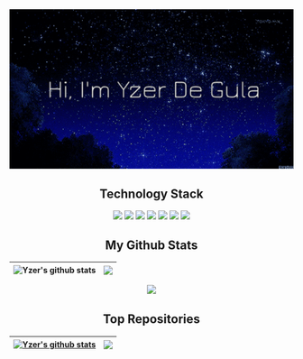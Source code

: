 <div style = "text-align: center;">
  <img width=100% height=50% alt="Banner" src="images/banner2.gif">
</div>

<h2 align="center">
  Technology Stack
</h2>
<p align="center">
  <img src="https://img.shields.io/badge/-Python-3776AB?style=flat-square&logo=python&logoColor=white"/>
  <img src="https://img.shields.io/badge/-C++-00599C?style=flat-square&logo=c"/>
  <img src="https://img.shields.io/badge/-CSS3-1572B6?style=flat-square&logo=css3"/>
  <img src="https://img.shields.io/badge/-HTML5-E34F26?style=flat-square&logo=html5&logoColor=white"/>
  <img src="https://img.shields.io/badge/-React-black?style=flat-square&logo=react"/>
  <img src="https://img.shields.io/badge/-GitHub-black?style=flat-square&logo=github"/>
  <img src="https://img.shields.io/badge/-JavaScript-black?style=flat-square&logo=javascript"/>
</p>


<h2 align="center">
  My Github Stats
</h2>

| <a><img align="center" height=200px src="https://github-readme-stats.vercel.app/api?username=YzerD&include_all_commits=true&theme=tokyonight&rank_icon=github&hide_border=true" alt="Yzer's github stats" /></a> | <a><img align="center" height=200px src="https://github-readme-stats.vercel.app/api/top-langs/?username=YzerD&layout=compact&theme=tokyonight&hide_border=true" /></a> |
| ------------- | ------------- |

<p align = "center">
 <img  src="https://github-readme-streak-stats.herokuapp.com/?user=YzerD&show_icons=true&locale=en&layout=compact&theme=tokyonight&line_height=0&hide_border=true" />
</p> 


<h2 align="center">
  Top Repositories
</h2>

| <a href="https://github.com/YzerD/CSCI335"><img align="center" height=200px src="https://github-readme-stats.vercel.app/api/pin/?username=YzerD&repo=CSCI335&theme=tokyonight&hide_border=true" alt="Yzer's github stats" /></a> | <a href="https://github.com/YzerD/NeetCode150"><img align="center" height=200px src="https://github-readme-stats.vercel.app/api/pin/?username=YzerD&repo=NeetCode150&theme=tokyonight&hide_border=true" /></a> |
| ------------- | ------------- |

